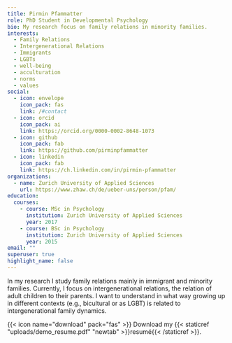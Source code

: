 ```yaml
---
title: Pirmin Pfammatter
role: PhD Student in Developmental Psychology
bio: My research focus on family relations in minority families.
interests:
  - Family Relations
  - Intergenerational Relations
  - Immigrants
  - LGBTs
  - well-being
  - acculturation
  - norms
  - values
social:
  - icon: envelope
    icon_pack: fas
    link: /#contact
  - icon: orcid
    icon_pack: ai
    link: https://orcid.org/0000-0002-8648-1073
  - icon: github
    icon_pack: fab
    link: https://github.com/pirminpfammatter
  - icon: linkedin
    icon_pack: fab
    link: https://ch.linkedin.com/in/pirmin-pfammatter
organizations:
  - name: Zurich University of Applied Sciences
    url: https://www.zhaw.ch/de/ueber-uns/person/pfam/
education:
  courses:
    - course: MSc in Psychology
      institution: Zurich University of Applied Sciences
      year: 2017
    - course: BSc in Psychology
      institution: Zurich University of Applied Sciences
      year: 2015
email: ""
superuser: true
highlight_name: false
---
```

In my research I study family relations mainly in immigrant and minority families. Currently, I focus on intergenerational relations, the relation of adult children to their parents. I want to understand in what way growing up in different contexts (e.g., bicultural or as LGBT) is related to intergenerational family dynamics. 

{{< icon name="download" pack="fas" >}} Download my {{< staticref "uploads/demo_resume.pdf" "newtab" >}}resumé{{< /staticref >}}.